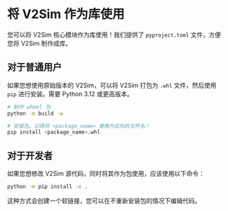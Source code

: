 # 将 V2Sim 作为库使用

您可以将 V2Sim 核心模块作为库使用！我们提供了 `pyproject.toml` 文件，方便您将 V2Sim 制作成库。

## 对于普通用户

如果您想使用原始版本的 V2Sim，可以将 V2Sim 打包为 `.whl` 文件，然后使用 `pip` 进行安装。需要 Python 3.12 或更高版本。

```bash
# 制作 wheel 包
python -m build -w

# 安装包。记得将 <package_name> 替换为实际的文件名！
pip install <package_name>.whl
```

## 对于开发者
如果您想修改 V2Sim 源代码，同时将其作为包使用，应该使用以下命令：

```bash
python -m pip install -e .
```

这种方式会创建一个软链接，您可以在不重新安装包的情况下编辑代码。